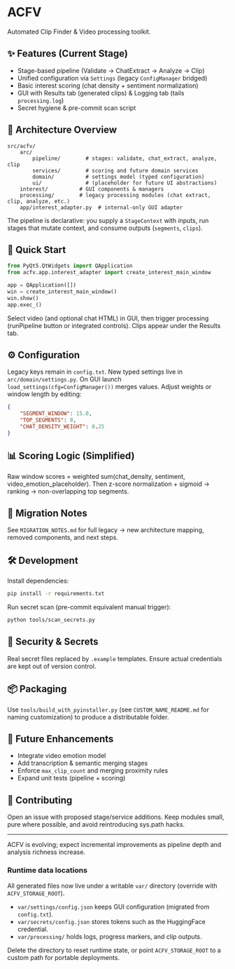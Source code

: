# ACFV
Automated Clip Finder & Video processing toolkit.

## ✨ Features (Current Stage)
- Stage-based pipeline (Validate → ChatExtract → Analyze → Clip)
- Unified configuration via `Settings` (legacy `ConfigManager` bridged)
- Basic interest scoring (chat density + sentiment normalization)
- GUI with Results tab (generated clips) & Logging tab (tails `processing.log`)
- Secret hygiene & pre-commit scan script

## 🧱 Architecture Overview
```
src/acfv/
	arc/
		pipeline/        # stages: validate, chat_extract, analyze, clip
		services/        # scoring and future domain services
		domain/          # settings model (typed configuration)
		ui/              # (placeholder for future UI abstractions)
	interest/          # GUI components & managers
	processing/        # legacy processing modules (chat extract, clip, analyze, etc.)
	app/interest_adapter.py  # internal-only GUI adapter
```

The pipeline is declarative: you supply a `StageContext` with inputs, run stages that mutate context, and consume outputs (`segments`, `clips`).

## 🚀 Quick Start
```python
from PyQt5.QtWidgets import QApplication
from acfv.app.interest_adapter import create_interest_main_window

app = QApplication([])
win = create_interest_main_window()
win.show()
app.exec_()
```
Select video (and optional chat HTML) in GUI, then trigger processing (runPipeline button or integrated controls). Clips appear under the Results tab.

## ⚙️ Configuration
Legacy keys remain in `config.txt`. New typed settings live in `arc/domain/settings.py`. On GUI launch `load_settings(cfg=ConfigManager())` merges values. Adjust weights or window length by editing:
```json
{
	"SEGMENT_WINDOW": 15.0,
	"TOP_SEGMENTS": 8,
	"CHAT_DENSITY_WEIGHT": 0.25
}
```

## 📊 Scoring Logic (Simplified)
Raw window scores = weighted sum(chat_density, sentiment, video_emotion_placeholder). Then z-score normalization + sigmoid → ranking → non-overlapping top segments.

## 📝 Migration Notes
See `MIGRATION_NOTES.md` for full legacy → new architecture mapping, removed components, and next steps.

## 🛠 Development
Install dependencies:
```bash
pip install -r requirements.txt
```
Run secret scan (pre-commit equivalent manual trigger):
```bash
python tools/scan_secrets.py
```

## 🔐 Security & Secrets
Real secret files replaced by `.example` templates. Ensure actual credentials are kept out of version control.

## 📦 Packaging
Use `tools/build_with_pyinstaller.py` (see `CUSTOM_NAME_README.md` for naming customization) to produce a distributable folder.

## 🧪 Future Enhancements
- Integrate video emotion model
- Add transcription & semantic merging stages
- Enforce `max_clip_count` and merging proximity rules
- Expand unit tests (pipeline + scoring)

## 🤝 Contributing
Open an issue with proposed stage/service additions. Keep modules small, pure where possible, and avoid reintroducing sys.path hacks.

---
ACFV is evolving; expect incremental improvements as pipeline depth and analysis richness increase.

### Runtime data locations

All generated files now live under a writable `var/` directory (override with `ACFV_STORAGE_ROOT`).
- `var/settings/config.json` keeps GUI configuration (migrated from `config.txt`).
- `var/secrets/config.json` stores tokens such as the HuggingFace credential.
- `var/processing/` holds logs, progress markers, and clip outputs.

Delete the directory to reset runtime state, or point `ACFV_STORAGE_ROOT` to a custom path for portable deployments.
